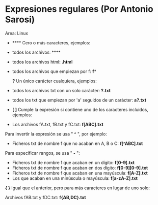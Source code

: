 # Expresiones regulares (Por Antonio Sarosi)

Area: Linux

- **** Cero o más caracteres, ejemplos:
- todos los archivos: ****
- todos los archivos html: **.html**
- todos los archivos que empiezan por f: **f***

    **?** Un único carácter cualquiera, ejemplos:

- todos los archivos txt con un solo carácter: **?.txt**
- todos los txt que empiezan por 'a' seguidos de un carácter: **a?.txt**
- **[ ]** Cumple la expresión si contiene uno de los caracteres incluidos, ejemplos:
- Los archivos fA.txt, fB.txt y fC.txt: **f[ABC].txt**

Para invertir la expresión se usa " **^** ", por ejemplo:

- Ficheros txt de nombre f que no acaban en A, B o C: **f[^ABC].txt**

Para especificar rangos, se usa " **-** ":

- Ficheros txt de nombre f que acaban en un dígito: **f[0-9].txt**
- Ficheros txt de nombre f que acaban en dos dígito: **f[0-9][0-9].txt**
- Ficheros txt de nombre f que acaban en una mayúscula: **f[A-Z].txt**
- Los que acaban en una minúscula o mayúscula: **f[a-zA-Z].txt**

**{ }** Igual que el anterior, pero para más caracteres en lugar de uno solo:

Archivos fAB.txt y fDC.txt: **f{AB,DC}.txt**